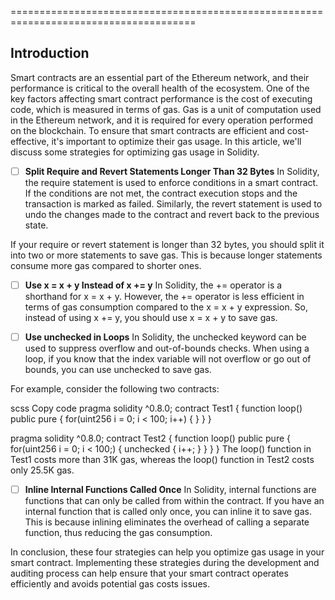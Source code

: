 ======================================================================================

Introduction
------------

Smart contracts are an essential part of the Ethereum network, and their performance is critical to the overall health of the ecosystem. 
One of the key factors affecting smart contract performance is the cost of executing code, which is measured in terms of gas. 
Gas is a unit of computation used in the Ethereum network, and it is required for every operation performed on the blockchain. 
To ensure that smart contracts are efficient and cost-effective, it's important to optimize their gas usage. 
In this article, we'll discuss some strategies for optimizing gas usage in Solidity.

- [ ] **Split Require and Revert Statements Longer Than 32 Bytes**
In Solidity, the require statement is used to enforce conditions in a smart contract. If the conditions are not met, the contract execution stops and the transaction is marked as failed. Similarly, the revert statement is used to undo the changes made to the contract and revert back to the previous state.

If your require or revert statement is longer than 32 bytes, you should split it into two or more statements to save gas. This is because longer statements consume more gas compared to shorter ones.

- [ ] **Use x = x + y Instead of x += y**
In Solidity, the += operator is a shorthand for x = x + y. However, the += operator is less efficient in terms of gas consumption compared to the x = x + y expression. So, instead of using x += y, you should use x = x + y to save gas.

- [ ] **Use unchecked in Loops**
In Solidity, the unchecked keyword can be used to suppress overflow and out-of-bounds checks. When using a loop, if you know that the index variable will not overflow or go out of bounds, you can use unchecked to save gas.

For example, consider the following two contracts:

scss
Copy code
pragma solidity ^0.8.0;
contract Test1 {
    function loop() public pure {
        for(uint256 i = 0; i < 100; i++) {
        }
    }
}

pragma solidity ^0.8.0;
contract Test2 {
    function loop() public pure {
        for(uint256 i = 0; i < 100;) {
            unchecked {
                i++;
            }
        }
    }
}
The loop() function in Test1 costs more than 31K gas, whereas the loop() function in Test2 costs only 25.5K gas.

- [ ] **Inline Internal Functions Called Once**
In Solidity, internal functions are functions that can only be called from within the contract. If you have an internal function that is called only once, you can inline it to save gas. This is because inlining eliminates the overhead of calling a separate function, thus reducing the gas consumption.

In conclusion, these four strategies can help you optimize gas usage in your smart contract. Implementing these strategies during the development and auditing process can help ensure that your smart contract operates efficiently and avoids potential gas costs issues.
